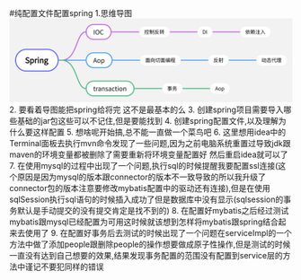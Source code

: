 #纯配置文件配置spring
1.思维导图
![spring1.png](./note_img/spring1..jpg)
2. 要看着导图能把spring给将完 这不是最基本的么
3. 创建spring项目需要导入哪些基础的jar包这些可以不记住,但是要能找到
4. 创建spring配置文件,以及理解为什么要这样配置
5. 想啥呢开始搞,总不能一直做一个菜鸟吧
6. 这里想用idea中的Terminal面板去执行mvn命令发现了一些问题,因为之前电脑系统重置过导致jdk跟maven的环境变量都被删除了需要重新将环境变量配置好 然后重启idea就可以了
7. 在使用mysql的过程中出现了一个问题,执行sql的时候提醒我要配置ssl连接(这个原因是因为mysql的版本跟connector的版本不一致导致的所以我升级了connector包的版本注意要修改mybatis配置中的驱动还有连接),但是在使用sqlSession执行sql语句的时候插入成功了但是数据库中没有显示(sqlsession的事务默认是手动提交的没有提交肯定是找不到的)
8. 在配置好mybatis之后经过测试mybatis跟mysql已经配置为可用这时候就该想到怎样将mybatis跟spring结合起来去使用了
9. 在配置好事务后去测试的时候出现了一个问题在serviceImpl的一个方法中做了添加people跟删除people的操作想要做成原子性操作,但是测试的时候一直没有达到自己想要的效果,结果发现事务配置的范围没有配置到service层的方法中谨记不要犯同样的错误